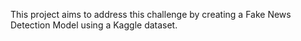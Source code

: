This project aims to address this challenge by creating a Fake News Detection Model using a Kaggle dataset.
